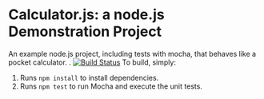 Calculator.js: a node.js Demonstration Project
==============================================
An example node.js project, including tests with mocha, that behaves like
a pocket calculator.
.
[![Build Status](https://dev.azure.com/adamsmith0793/CalculatorDemo/_apis/build/status/asmith984.calculator)](https://dev.azure.com/adamsmith0793/CalculatorDemo/_build/latest?definitionId=1)
To build, simply:

1. Runs `npm install` to install dependencies.
2. Runs `npm test` to run Mocha and execute the unit tests.

